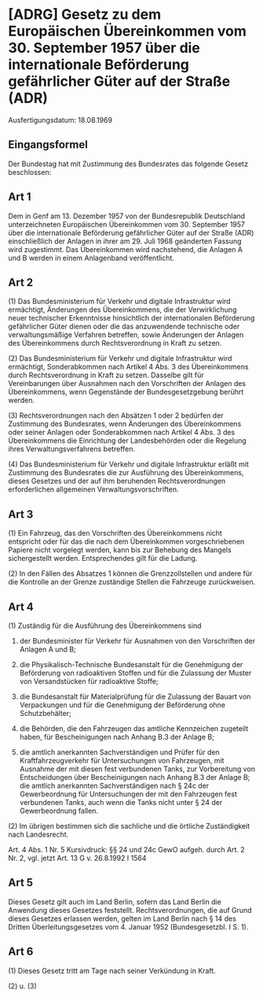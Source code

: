 # [ADRG] Gesetz zu dem Europäischen Übereinkommen vom 30. September 1957 über die internationale Beförderung gefährlicher Güter auf der Straße (ADR)

Ausfertigungsdatum: 18.08.1969

 

## Eingangsformel

Der Bundestag hat mit Zustimmung des Bundesrates das folgende Gesetz beschlossen:


## Art 1

Dem in Genf am 13. Dezember 1957 von der Bundesrepublik Deutschland unterzeichneten Europäischen Übereinkommen vom 30. September 1957 über die internationale Beförderung gefährlicher Güter auf der Straße (ADR) einschließlich der Anlagen in ihrer am 29. Juli 1968 geänderten Fassung wird zugestimmt. Das Übereinkommen wird nachstehend, die Anlagen A und B werden in einem Anlagenband veröffentlicht.


## Art 2

(1) Das Bundesministerium für Verkehr und digitale Infrastruktur wird ermächtigt, Änderungen des Übereinkommens, die der Verwirklichung neuer technischer Erkenntnisse hinsichtlich der internationalen Beförderung gefährlicher Güter dienen oder die das anzuwendende technische oder verwaltungsmäßige Verfahren betreffen, sowie Änderungen der Anlagen des Übereinkommens durch Rechtsverordnung in Kraft zu setzen.

(2) Das Bundesministerium für Verkehr und digitale Infrastruktur wird ermächtigt, Sonderabkommen nach Artikel 4 Abs. 3 des Übereinkommens durch Rechtsverordnung in Kraft zu setzen. Dasselbe gilt für Vereinbarungen über Ausnahmen nach den Vorschriften der Anlagen des Übereinkommens, wenn Gegenstände der Bundesgesetzgebung berührt werden.

(3) Rechtsverordnungen nach den Absätzen 1 oder 2 bedürfen der Zustimmung des Bundesrates, wenn Änderungen des Übereinkommens oder seiner Anlagen oder Sonderabkommen nach Artikel 4 Abs. 3 des Übereinkommens die Einrichtung der Landesbehörden oder die Regelung ihres Verwaltungsverfahrens betreffen.

(4) Das Bundesministerium für Verkehr und digitale Infrastruktur erläßt mit Zustimmung des Bundesrates die zur Ausführung des Übereinkommens, dieses Gesetzes und der auf ihm beruhenden Rechtsverordnungen erforderlichen allgemeinen Verwaltungsvorschriften.


## Art 3

(1) Ein Fahrzeug, das den Vorschriften des Übereinkommens nicht entspricht oder für das die nach dem Übereinkommen vorgeschriebenen Papiere nicht vorgelegt werden, kann bis zur Behebung des Mangels sichergestellt werden. Entsprechendes gilt für die Ladung.

(2) In den Fällen des Absatzes 1 können die Grenzzollstellen und andere für die Kontrolle an der Grenze zuständige Stellen die Fahrzeuge zurückweisen.


## Art 4

(1) Zuständig für die Ausführung des Übereinkommens sind

1. der Bundesminister für Verkehr für Ausnahmen von den Vorschriften der Anlagen A und B;

2. die Physikalisch-Technische Bundesanstalt für die Genehmigung der Beförderung von radioaktiven Stoffen und für die Zulassung der Muster von Versandstücken für radioaktive Stoffe;

3. die Bundesanstalt für Materialprüfung für die Zulassung der Bauart von Verpackungen und für die Genehmigung der Beförderung ohne Schutzbehälter;

4. die Behörden, die den Fahrzeugen das amtliche Kennzeichen zugeteilt haben, für Bescheinigungen nach Anhang B.3 der Anlage B;

5. die amtlich anerkannten Sachverständigen und Prüfer für den Kraftfahrzeugverkehr für Untersuchungen von Fahrzeugen, mit Ausnahme der mit diesen fest verbundenen Tanks, zur Vorbereitung von Entscheidungen über Bescheinigungen nach Anhang B.3 der Anlage B; die amtlich anerkannten Sachverständigen nach § 24c der Gewerbeordnung für Untersuchungen der mit den Fahrzeugen fest verbundenen Tanks, auch wenn die Tanks nicht unter § 24 der Gewerbeordnung fallen.

(2) Im übrigen bestimmen sich die sachliche und die örtliche Zuständigkeit nach Landesrecht.

Art. 4 Abs. 1 Nr. 5 Kursivdruck: §§ 24 und 24c GewO aufgeh. durch Art. 2 Nr. 2, vgl. jetzt Art. 13 G v. 26.8.1992 I 1564


## Art 5

Dieses Gesetz gilt auch im Land Berlin, sofern das Land Berlin die Anwendung dieses Gesetzes feststellt. Rechtsverordnungen, die auf Grund dieses Gesetzes erlassen werden, gelten im Land Berlin nach § 14 des Dritten Überleitungsgesetzes vom 4. Januar 1952 (Bundesgesetzbl. I S. 1).


## Art 6

(1) Dieses Gesetz tritt am Tage nach seiner Verkündung in Kraft.

(2) u. (3)
